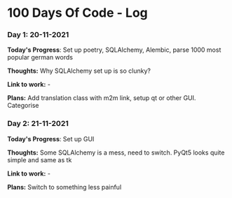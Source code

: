 # 100 Days Of Code - Log

### Day 1: 20-11-2021

**Today's Progress**: Set up poetry, SQLAlchemy, Alembic, parse 1000 most popular german words

**Thoughts:** Why SQLAlchemy set up is so clunky?  

**Link to work:** -

**Plans:** Add translation class with m2m link, setup qt or other GUI. Categorise

### Day 2: 21-11-2021

**Today's Progress**: Set up  GUI 

**Thoughts:** Some SQLAlchemy is a mess, need to switch. PyQt5 looks quite simple and same as tk  

**Link to work:** -

**Plans:** Switch to something less painful 
